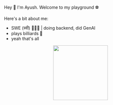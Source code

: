 Hey 👋 I'm Ayush. Welcome to my playground ⚽️

Here's a bit about me:
- SWE (स्वी) 👨🏻‍💻 | doing backend, did GenAI
- plays billiards 🎱
- yeah that's all

<p align="center"><a href="https://ayush.dedyn.io">
  <img height="180em" src="http://github-readme-streak-stats.herokuapp.com?user=adayush&hide_border=true&date_format=j%20M%5B%20Y%5D&ring=2D7ADD&fire=DD382B&currStreakLabel=2D7ADD" />
</a></p>
